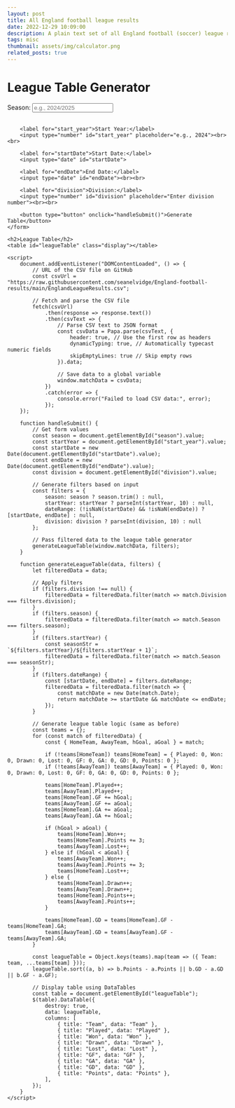 ```yaml
---
layout: post
title: All England football league results
date: 2022-12-29 10:09:00
description: A plain text set of all England football (soccer) league results from 1888 to present.
tags: misc
thumbnail: assets/img/calculator.png
related_posts: true
---
```


<!DOCTYPE html>
<html lang="en">
<head>
    <meta charset="UTF-8">
    <meta name="viewport" content="width=device-width, initial-scale=1.0">
    <title>League Table Generator</title>
    <script src="https://cdnjs.cloudflare.com/ajax/libs/papaparse/5.3.2/papaparse.min.js"></script>
    <script src="https://code.jquery.com/jquery-3.6.0.min.js"></script>
    <script src="https://cdn.datatables.net/1.13.4/js/jquery.dataTables.min.js"></script>
    <link rel="stylesheet" href="https://cdn.datatables.net/1.13.4/css/jquery.dataTables.min.css">
</head>
<body>
    <h1>League Table Generator</h1>
    <form id="leagueForm">
        <label for="season">Season:</label>
        <input type="text" id="season" placeholder="e.g., 2024/2025"><br><br>

        <label for="start_year">Start Year:</label>
        <input type="number" id="start_year" placeholder="e.g., 2024"><br><br>

        <label for="startDate">Start Date:</label>
        <input type="date" id="startDate">

        <label for="endDate">End Date:</label>
        <input type="date" id="endDate"><br><br>

        <label for="division">Division:</label>
        <input type="number" id="division" placeholder="Enter division number"><br><br>

        <button type="button" onclick="handleSubmit()">Generate Table</button>
    </form>

    <h2>League Table</h2>
    <table id="leagueTable" class="display"></table>

    <script>
        document.addEventListener("DOMContentLoaded", () => {
            // URL of the CSV file on GitHub
            const csvUrl = "https://raw.githubusercontent.com/seanelvidge/England-football-results/main/EnglandLeagueResults.csv";

            // Fetch and parse the CSV file
            fetch(csvUrl)
                .then(response => response.text())
                .then(csvText => {
                    // Parse CSV text to JSON format
                    const csvData = Papa.parse(csvText, {
                        header: true, // Use the first row as headers
                        dynamicTyping: true, // Automatically typecast numeric fields
                        skipEmptyLines: true // Skip empty rows
                    }).data;

                    // Save data to a global variable
                    window.matchData = csvData;
                })
                .catch(error => {
                    console.error("Failed to load CSV data:", error);
                });
        });

        function handleSubmit() {
            // Get form values
            const season = document.getElementById("season").value;
            const startYear = document.getElementById("start_year").value;
            const startDate = new Date(document.getElementById("startDate").value);
            const endDate = new Date(document.getElementById("endDate").value);
            const division = document.getElementById("division").value;

            // Generate filters based on input
            const filters = {
                season: season ? season.trim() : null,
                startYear: startYear ? parseInt(startYear, 10) : null,
                dateRange: (!isNaN(startDate) && !isNaN(endDate)) ? [startDate, endDate] : null,
                division: division ? parseInt(division, 10) : null
            };

            // Pass filtered data to the league table generator
            generateLeagueTable(window.matchData, filters);
        }

        function generateLeagueTable(data, filters) {
            let filteredData = data;

            // Apply filters
            if (filters.division !== null) {
                filteredData = filteredData.filter(match => match.Division === filters.division);
            }
            if (filters.season) {
                filteredData = filteredData.filter(match => match.Season === filters.season);
            }
            if (filters.startYear) {
                const seasonStr = `${filters.startYear}/${filters.startYear + 1}`;
                filteredData = filteredData.filter(match => match.Season === seasonStr);
            }
            if (filters.dateRange) {
                const [startDate, endDate] = filters.dateRange;
                filteredData = filteredData.filter(match => {
                    const matchDate = new Date(match.Date);
                    return matchDate >= startDate && matchDate <= endDate;
                });
            }

            // Generate league table logic (same as before)
            const teams = {};
            for (const match of filteredData) {
                const { HomeTeam, AwayTeam, hGoal, aGoal } = match;

                if (!teams[HomeTeam]) teams[HomeTeam] = { Played: 0, Won: 0, Drawn: 0, Lost: 0, GF: 0, GA: 0, GD: 0, Points: 0 };
                if (!teams[AwayTeam]) teams[AwayTeam] = { Played: 0, Won: 0, Drawn: 0, Lost: 0, GF: 0, GA: 0, GD: 0, Points: 0 };

                teams[HomeTeam].Played++;
                teams[AwayTeam].Played++;
                teams[HomeTeam].GF += hGoal;
                teams[AwayTeam].GF += aGoal;
                teams[HomeTeam].GA += aGoal;
                teams[AwayTeam].GA += hGoal;

                if (hGoal > aGoal) {
                    teams[HomeTeam].Won++;
                    teams[HomeTeam].Points += 3;
                    teams[AwayTeam].Lost++;
                } else if (hGoal < aGoal) {
                    teams[AwayTeam].Won++;
                    teams[AwayTeam].Points += 3;
                    teams[HomeTeam].Lost++;
                } else {
                    teams[HomeTeam].Drawn++;
                    teams[AwayTeam].Drawn++;
                    teams[HomeTeam].Points++;
                    teams[AwayTeam].Points++;
                }

                teams[HomeTeam].GD = teams[HomeTeam].GF - teams[HomeTeam].GA;
                teams[AwayTeam].GD = teams[AwayTeam].GF - teams[AwayTeam].GA;
            }

            const leagueTable = Object.keys(teams).map(team => ({ Team: team, ...teams[team] }));
            leagueTable.sort((a, b) => b.Points - a.Points || b.GD - a.GD || b.GF - a.GF);

            // Display table using DataTables
            const table = document.getElementById("leagueTable");
            $(table).DataTable({
                destroy: true,
                data: leagueTable,
                columns: [
                    { title: "Team", data: "Team" },
                    { title: "Played", data: "Played" },
                    { title: "Won", data: "Won" },
                    { title: "Drawn", data: "Drawn" },
                    { title: "Lost", data: "Lost" },
                    { title: "GF", data: "GF" },
                    { title: "GA", data: "GA" },
                    { title: "GD", data: "GD" },
                    { title: "Points", data: "Points" },
                ],
            });
        }
    </script>
</body>
</html>

